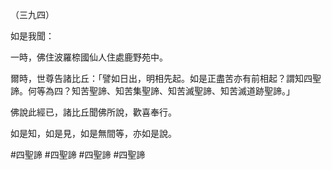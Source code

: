 （三九四）

如是我聞：

一時，佛住波羅㮈國仙人住處鹿野苑中。

爾時，世尊告諸比丘：「譬如日出，明相先起。如是正盡苦亦有前相起？謂知四聖諦。何等為四？知苦聖諦、知苦集聖諦、知苦滅聖諦、知苦滅道跡聖諦。」

佛說此經已，諸比丘聞佛所說，歡喜奉行。

如是知，如是見，如是無間等，亦如是說。




#四聖諦
#四聖諦
#四聖諦
#四聖諦
